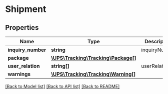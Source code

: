# Shipment

## Properties
Name | Type | Description | Notes
------------ | ------------- | ------------- | -------------
**inquiry_number** | **string** | inquiryNumber | [optional] 
**package** | [**\UPS\Tracking\Tracking\Package[]**](Package.md) |  | [optional] 
**user_relation** | **string[]** | userRelation | [optional] 
**warnings** | [**\UPS\Tracking\Tracking\Warning[]**](Warning.md) |  | [optional] 

[[Back to Model list]](../../README.md#documentation-for-models) [[Back to API list]](../../README.md#documentation-for-api-endpoints) [[Back to README]](../../README.md)

